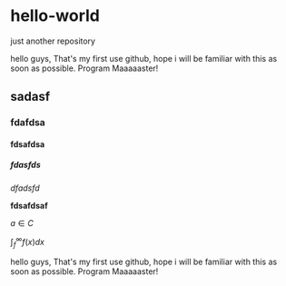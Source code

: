 # hello-world
just another repository



hello guys,
That's my first use github, hope i will be familiar with this as soon as possible. Program Maaaaaster!


## sadasf

### fdafdsa

#### fdsafdsa

##### fdasfds

*dfadsfd*

**fdsafdsaf**

$a \in C$

$\int^\infty_f f(x)dx$


hello guys,
That's my first use github, hope i will be familiar with this as soon as possible. Program Maaaaaster!

